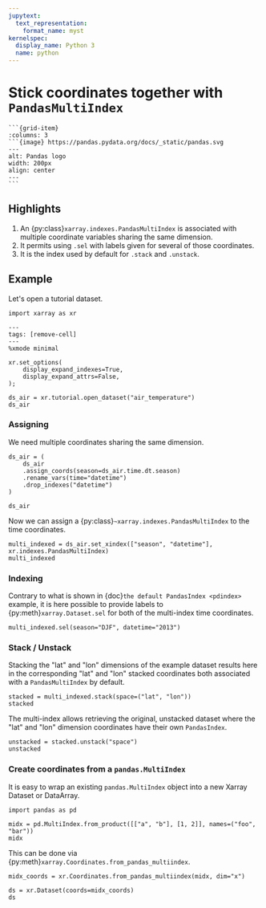 ```yaml
---
jupytext:
  text_representation:
    format_name: myst
kernelspec:
  display_name: Python 3
  name: python
---
```


# Stick coordinates together with `PandasMultiIndex`

````{grid}
```{grid-item}
:columns: 3
```{image} https://pandas.pydata.org/docs/_static/pandas.svg
---
alt: Pandas logo
width: 200px
align: center
---
```
````

## Highlights

1. An {py:class}`xarray.indexes.PandasMultiIndex` is associated with multiple coordinate variables sharing the same dimension.
1. It permits using `.sel` with labels given for several of those coordinates.
1. It is the index used by default for `.stack` and `.unstack`.

## Example

Let's open a tutorial dataset.

```{code-cell} python
import xarray as xr
```

```{code-cell} python
---
tags: [remove-cell]
---
%xmode minimal

xr.set_options(
    display_expand_indexes=True,
    display_expand_attrs=False,
);
```

```{code-cell} python
ds_air = xr.tutorial.open_dataset("air_temperature")
ds_air
```

### Assigning

We need multiple coordinates sharing the same dimension.

```{code-cell} python
ds_air = (
    ds_air
    .assign_coords(season=ds_air.time.dt.season)
    .rename_vars(time="datetime")
    .drop_indexes("datetime")
)

ds_air
```

Now we can assign a {py:class}`~xarray.indexes.PandasMultiIndex` to the time
coordinates.

```{code-cell} python
multi_indexed = ds_air.set_xindex(["season", "datetime"], xr.indexes.PandasMultiIndex)
multi_indexed
```

### Indexing

Contrary to what is shown in {doc}`the default PandasIndex <pdindex>` example,
it is here possible to provide labels to {py:meth}`xarray.Dataset.sel` for both
of the multi-index time coordinates.

```{code-cell} python
multi_indexed.sel(season="DJF", datetime="2013")
```

### Stack / Unstack

Stacking the "lat" and "lon" dimensions of the example dataset results here in
the corresponding "lat" and "lon" stacked coordinates both associated with a
`PandasMultiIndex` by default.

```{code-cell} python
stacked = multi_indexed.stack(space=("lat", "lon"))
stacked
```

The multi-index allows retrieving the original, unstacked dataset where the
"lat" and "lon" dimension coordinates have their own `PandasIndex`.

```{code-cell} python
unstacked = stacked.unstack("space")
unstacked
```

### Create coordinates from a `pandas.MultiIndex`

It is easy to wrap an existing `pandas.MultiIndex` object into a new Xarray
Dataset or DataArray.

```{code-cell} python
import pandas as pd

midx = pd.MultiIndex.from_product([["a", "b"], [1, 2]], names=("foo", "bar"))
midx
```

This can be done via {py:meth}`xarray.Coordinates.from_pandas_multiindex`.

```{code-cell} python
midx_coords = xr.Coordinates.from_pandas_multiindex(midx, dim="x")

ds = xr.Dataset(coords=midx_coords)
ds
```

